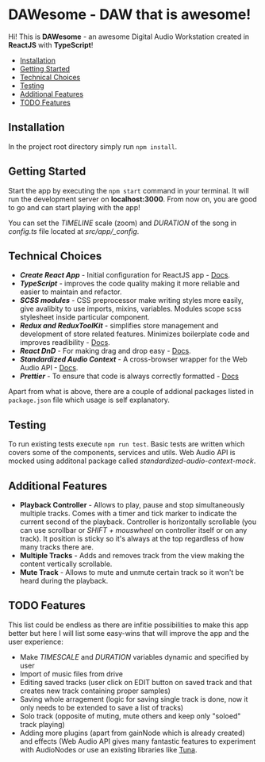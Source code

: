# DAWesome - DAW that is awesome!

Hi! This is **DAWesome** - an awesome Digital Audio Workstation created in **ReactJS** with **TypeScript**!

* [Installation](#installation)
* [Getting Started](#getting-started)
* [Technical Choices](#technical-choices)
* [Testing](#testing)
* [Additional Features](#additional-features)
* [TODO Features](#todo-features)
## Installation

In the project root directory simply run `npm install`.

## Getting Started

Start the app by executing the `npm start` command in your terminal. It will run the development server on **localhost:3000**. From now on, you are good to go and can start playing with the app!

You can set the *TIMELINE* scale (zoom) and *DURATION* of the song in *config.ts* file located at *src/app/_config*.

## Technical Choices

- ***Create React App*** - Initial configuration for ReactJS app - [Docs](https://github.com/facebook/create-react-app#readme).
- ***TypeScript*** - improves the code quality making it more reliable and easier to maintain and refactor.
- ***SCSS modules*** - CSS preprocessor make writing styles more easily, give avalibity to use imports, mixins, variables. Modules
  scope scss stylesheet inside particular component.
- ***Redux and ReduxToolKit*** - simplifies store management and development of store related features. Minimizes boilerplate code and
  improves readibility - [Docs](https://redux-toolkit.js.org/).
- ***React DnD*** - For making drag and drop easy - [Docs](https://react-dnd.github.io/react-dnd/about).
- ***Standardized Audio Context*** - A cross-browser wrapper for the Web Audio API -
  [Docs](https://github.com/chrisguttandin/standardized-audio-context).
- ***Prettier*** - To ensure that code is always correctly formatted - [Docs](https://prettier.io/)

Apart from what is above, there are a couple of addional packages listed in `package.json` file which usage is self explanatory.

## Testing
To run existing tests execute `npm run test`. Basic tests are written which covers some of the components, services and utils. Web Audio API is mocked using additonal package called *standardized-audio-context-mock*.

## Additional Features

- **Playback Controller** - Allows to play, pause and stop simultaneously multiple tracks. Comes with a timer and tick marker to indicate the current second of the playback. Controller is horizontally scrollable (you can use scrollbar or *SHIFT + mouswheel* on controller itself or on any track). It position is sticky so it's always at the top regardless of how many tracks there are.
- **Multiple Tracks** - Adds and removes track from the view making the content vertically scrollable.
- **Mute Track** - Allows to mute and unmute certain track so it won't be heard during the playback.

## TODO Features
This list could be endless as there are infitie possibilities to make this app better but here I will list some easy-wins that will improve the app and the user experience:

- Make *TIMESCALE* and *DURATION* variables dynamic and specified by user
- Import of music files from drive
- Editing saved tracks (user click on EDIT button on saved track and that creates new track  containing proper samples)
- Saving whole arragement (logic for saving single track is done, now it only needs to be extended to save a list of tracks)
- Solo track (opposite of muting, mute others and keep only "soloed" track playing)
- Adding more plugins (apart from gainNode which is already created) and effects (Web Audio API gives many fantastic features to experiment with AudioNodes or use an existing libraries like [Tuna](https://github.com/Theodeus/tuna).
